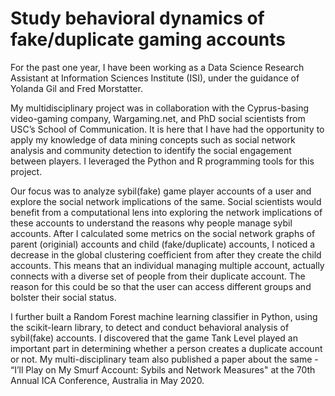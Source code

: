 # Study behavioral dynamics of fake/duplicate gaming accounts 

For the past one year, I have been working as a Data Science Research Assistant at Information Sciences Institute (ISI), under the guidance of Yolanda Gil and Fred Morstatter.

My multidisciplinary project was in collaboration with the Cyprus-basing video-gaming company, Wargaming.net, and PhD social scientists from USC’s School of Communication. It is here that I have had the opportunity to apply my knowledge of data mining concepts such as social network analysis and community detection to identify the social engagement between players. I leveraged the Python and R programming tools for this project.

Our focus was to analyze sybil(fake) game player accounts of a user and explore the social network implications of the same. Social scientists would benefit from a computational lens into exploring the network implications of these accounts to understand the reasons why people manage sybil accounts. After I calculated some metrics on the social network graphs of parent (originial) accounts and child (fake/duplicate) accounts, I noticed a decrease in the global clustering coefficient from after they create the child accounts. This means that an individual managing multiple account, actually connects with a diverse set of people from their duplicate account. The reason for this could be so that the user can access different groups and bolster their social status.

I further built a Random Forest machine learning classifier in Python, using the scikit-learn library, to detect and conduct behavioral analysis of sybil(fake) accounts. I discovered that the game Tank Level played an important part in determining whether a person creates a duplicate account or not. My multi-disciplinary team also published a paper about the same - “I’ll Play on My Smurf Account: Sybils and Network Measures" at the 70th Annual ICA Conference, Australia in May 2020.
